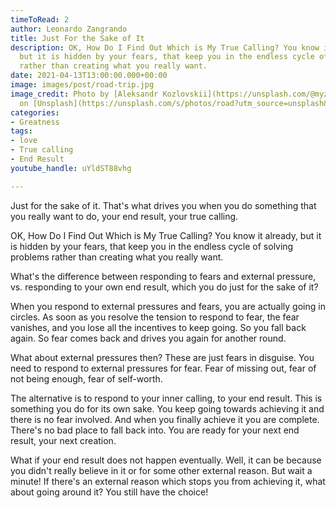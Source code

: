 ```yaml
---
timeToRead: 2
author: Leonardo Zangrando
title: Just For the Sake of It
description: OK, How Do I Find Out Which is My True Calling? You know it already,
  but it is hidden by your fears, that keep you in the endless cycle of solving problems
  rather than creating what you really want.
date: 2021-04-13T13:00:00.000+00:00
image: images/post/road-trip.jpg
image_credit: Photo by [Aleksandr Kozlovskii](https://unsplash.com/@myzhik1988?utm_source=unsplash&utm_medium=referral&utm_content=creditCopyText)
  on [Unsplash](https://unsplash.com/s/photos/road?utm_source=unsplash&utm_medium=referral&utm_content=creditCopyText)
categories:
- Greatness
tags:
- love
- True calling
- End Result
youtube_handle: uYldST88vhg

---
```

Just for the sake of it. That's what drives you when you do something that you really want to do, your end result, your true calling.

OK, How Do I Find Out Which is My True Calling? You know it already, but it is hidden by your fears, that keep you in the endless cycle of solving problems rather than creating what you really want.

What's the difference between responding to fears and external pressure, vs. responding to your own end result, which you do just for the sake of it?

When you respond to external pressures and fears, you are actually going in circles. As soon as you resolve the tension to respond to fear, the fear vanishes, and you lose all the incentives to keep going. So you fall back again. So fear comes back and drives you again for another round.

What about external pressures then? These are just fears in disguise. You need to respond to external pressures for fear. Fear of missing out, fear of not being enough, fear of self-worth.

The alternative is to respond to your inner calling, to your end result. This is something you do for its own sake. You keep going towards achieving it and there is no fear involved. And when you finally achieve it you are complete. There's no bad place to fall back into. You are ready for your next end result, your next creation.

What if your end result does not happen eventually. Well, it can be because you didn't really believe in it or for some other external reason. But wait a minute! If there's an external reason which stops you from achieving it, what about going around it? You still have the choice!